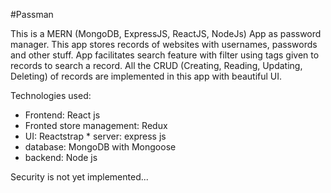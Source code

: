 #Passman

This is a MERN (MongoDB, ExpressJS, ReactJS, NodeJs) App as password manager. This app stores records of websites with usernames, passwords and other stuff. App facilitates search feature with filter using tags given to records to search a record. All the CRUD (Creating, Reading, Updating, Deleting) of records are implemented in this app with beautiful UI.

Technologies used: 
  * Frontend: React js 
  * Fronted store management: Redux 
  * UI: Reactstrap * server: express js 
  * database: MongoDB with Mongoose 
  * backend: Node js

Security is not yet implemented...
